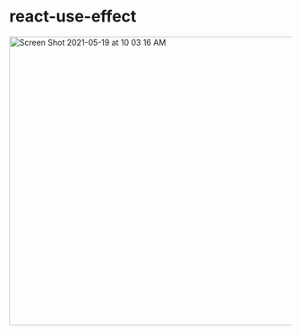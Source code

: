 # react-use-effect

<img width="516" alt="Screen Shot 2021-05-19 at 10 03 16 AM" src="https://user-images.githubusercontent.com/74579728/118867953-7d338400-b898-11eb-8263-9593aae80b0c.png">
